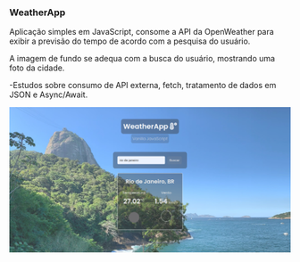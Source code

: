 ### WeatherApp

Aplicação simples em JavaScript, consome a API da OpenWeather para exibir a previsão do tempo de acordo com a pesquisa do usuário.


A imagem de fundo se adequa com a busca do usuário, mostrando uma foto da cidade.

-Estudos sobre consumo de API externa, fetch, tratamento de dados em JSON e Async/Await.


<img src="https://github.com/gregisb/WeatherApp---Desafio-7-projetos-em-7-dias---BW7/blob/main/weatherApp.png?raw=true" />
